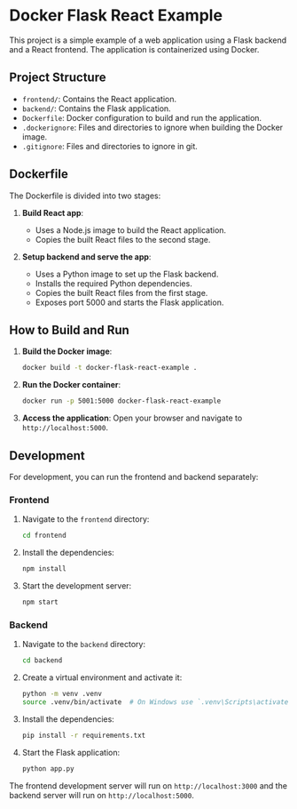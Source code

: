 # Docker Flask React Example

This project is a simple example of a web application using a Flask backend and a React frontend. The application is containerized using Docker.

## Project Structure

- `frontend/`: Contains the React application.
- `backend/`: Contains the Flask application.
- `Dockerfile`: Docker configuration to build and run the application.
- `.dockerignore`: Files and directories to ignore when building the Docker image.
- `.gitignore`: Files and directories to ignore in git.

## Dockerfile

The Dockerfile is divided into two stages:

1. **Build React app**:
    - Uses a Node.js image to build the React application.
    - Copies the built React files to the second stage.

2. **Setup backend and serve the app**:
    - Uses a Python image to set up the Flask backend.
    - Installs the required Python dependencies.
    - Copies the built React files from the first stage.
    - Exposes port 5000 and starts the Flask application.

## How to Build and Run

1. **Build the Docker image**:
    ```sh
    docker build -t docker-flask-react-example .
    ```

2. **Run the Docker container**:
    ```sh
    docker run -p 5001:5000 docker-flask-react-example
    ```

3. **Access the application**:
    Open your browser and navigate to `http://localhost:5000`.

## Development

For development, you can run the frontend and backend separately:

### Frontend

1. Navigate to the `frontend` directory:
    ```sh
    cd frontend
    ```

2. Install the dependencies:
    ```sh
    npm install
    ```

3. Start the development server:
    ```sh
    npm start
    ```

### Backend

1. Navigate to the `backend` directory:
    ```sh
    cd backend
    ```

2. Create a virtual environment and activate it:
    ```sh
    python -m venv .venv
    source .venv/bin/activate  # On Windows use `.venv\Scripts\activate`
    ```

3. Install the dependencies:
    ```sh
    pip install -r requirements.txt
    ```

4. Start the Flask application:
    ```sh
    python app.py
    ```

The frontend development server will run on `http://localhost:3000` and the backend server will run on `http://localhost:5000`.
